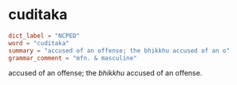 # cuditaka

``` toml
dict_label = "NCPED"
word = "cuditaka"
summary = "accused of an offense; the bhikkhu accused of an o"
grammar_comment = "mfn. & masculine"
```

accused of an offense; the *bhikkhu* accused of an offense.

